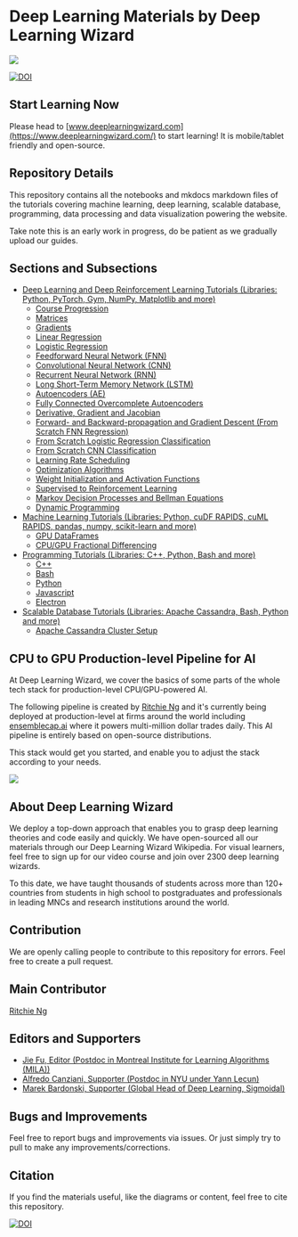 # Deep Learning Materials by Deep Learning Wizard
<img src="https://img.shields.io/badge/license-MIT-green.svg"/>

[![DOI](https://zenodo.org/badge/139945544.svg)](https://zenodo.org/badge/latestdoi/139945544)

## Start Learning Now
Please head to [www.deeplearningwizard.com](https://www.deeplearningwizard.com/) to start learning! It is mobile/tablet friendly and open-source.

## Repository Details
This repository contains all the notebooks and mkdocs markdown files of the tutorials covering machine learning, deep learning, scalable database, programming, data processing and data visualization powering the website.

Take note this is an early work in progress, do be patient as we gradually upload our guides.

## Sections and Subsections
- [Deep Learning and Deep Reinforcement Learning Tutorials (Libraries: Python, PyTorch, Gym, NumPy, Matplotlib and more)](https://www.deeplearningwizard.com/deep_learning/intro/)
    - [Course Progression](https://www.deeplearningwizard.com/deep_learning/course_progression/)
    - [Matrices](https://www.deeplearningwizard.com/deep_learning/practical_pytorch/pytorch_matrices/)
    - [Gradients](https://www.deeplearningwizard.com/deep_learning/practical_pytorch/pytorch_gradients/)
    - [Linear Regression](https://www.deeplearningwizard.com/deep_learning/practical_pytorch/pytorch_linear_regression/)
    - [Logistic Regression](https://www.deeplearningwizard.com/deep_learning/practical_pytorch/pytorch_logistic_regression/)
    - [Feedforward Neural Network (FNN)](https://www.deeplearningwizard.com/deep_learning/practical_pytorch/pytorch_feedforward_neuralnetwork/)
    - [Convolutional Neural Network (CNN)](https://www.deeplearningwizard.com/deep_learning/practical_pytorch/pytorch_convolutional_neuralnetwork/)
    - [Recurrent Neural Network (RNN)](https://www.deeplearningwizard.com/deep_learning/practical_pytorch/pytorch_recurrent_neuralnetwork/)
    - [Long Short-Term Memory Network (LSTM)](https://www.deeplearningwizard.com/deep_learning/practical_pytorch/pytorch_lstm_neuralnetwork/)
    - [Autoencoders (AE)](https://www.deeplearningwizard.com/deep_learning/practical_pytorch/pytorch_autoencoder/)
    - [Fully Connected Overcomplete Autoencoders](https://www.deeplearningwizard.com/deep_learning/practical_pytorch/pytorch_fc_overcomplete_ae/)
    - [Derivative, Gradient and Jacobian](https://www.deeplearningwizard.com/deep_learning/boosting_models_pytorch/derivative_gradient_jacobian/)
    - [Forward- and Backward-propagation and Gradient Descent (From Scratch FNN Regression)](https://www.deeplearningwizard.com/deep_learning/boosting_models_pytorch/forwardpropagation_backpropagation_gradientdescent/)
    - [From Scratch Logistic Regression Classification](https://www.deeplearningwizard.com/deep_learning/fromscratch/fromscratch_logistic_regression/)
    - [From Scratch CNN Classification](https://www.deeplearningwizard.com/deep_learning/fromscratch/fromscratch_cnn/)
    - [Learning Rate Scheduling](https://www.deeplearningwizard.com/deep_learning/boosting_models_pytorch/lr_scheduling/)
    - [Optimization Algorithms](https://www.deeplearningwizard.com/deep_learning/boosting_models_pytorch/optimizers/)
    - [Weight Initialization and Activation Functions](https://www.deeplearningwizard.com/deep_learning/boosting_models_pytorch/weight_initialization_activation_functions/)
    - [Supervised to Reinforcement Learning](https://www.deeplearningwizard.com/deep_learning/deep_reinforcement_learning_pytorch/supervised_to_rl/)
    - [Markov Decision Processes and Bellman Equations](https://www.deeplearningwizard.com/deep_learning/deep_reinforcement_learning_pytorch/bellman_mdp/)
    - [Dynamic Programming](https://www.deeplearningwizard.com/deep_learning/deep_reinforcement_learning_pytorch/dynamic_programming_frozenlake/)
- [Machine Learning Tutorials (Libraries: Python, cuDF RAPIDS, cuML RAPIDS, pandas, numpy, scikit-learn and more)](https://www.deeplearningwizard.com/machine_learning/intro/)
    - [GPU DataFrames](https://www.deeplearningwizard.com/machine_learning/gpu/rapids_cudf/)
    - [CPU/GPU Fractional Differencing](https://www.deeplearningwizard.com/machine_learning/gpu/gpu_fractional_differencing/)
- [Programming Tutorials (Libraries: C++, Python, Bash and more)](https://www.deeplearningwizard.com/programming/intro/)
    - [C++](https://www.deeplearningwizard.com/programming/cpp/cpp/)
    - [Bash](https://www.deeplearningwizard.com/programming/bash/bash/)
    - [Python](https://www.deeplearningwizard.com/programming/python/python/)
    - [Javascript](https://www.deeplearningwizard.com/programming/javascript/javascript/)
    - [Electron](https://www.deeplearningwizard.com/programming/electron/electron/)
- [Scalable Database Tutorials (Libraries: Apache Cassandra, Bash, Python and more)](https://www.deeplearningwizard.com/database/intro/)
    - [Apache Cassandra Cluster Setup](https://www.deeplearningwizard.com/database/setting_up_cluster/)
    

## CPU to GPU Production-level Pipeline for AI
At Deep Learning Wizard, we cover the basics of some parts of the whole tech stack for production-level CPU/GPU-powered AI.

The following pipeline is created by [Ritchie Ng](https://www.ritchieng.com/) and it's currently being deployed at production-level at firms around the world including [ensemblecap.ai](https://ensemblecap.ai/) where it powers multi-million dollar trades daily. This AI pipeline is entirely based on open-source distributions.

This stack would get you started, and enable you to adjust the stack according to your needs.

![](https://res.cloudinary.com/ritchieng/image/upload/v1552889445/deeplearningwizard.com/gpu_ai_pipeline.png)

## About Deep Learning Wizard
We deploy a top-down approach that enables you to grasp deep learning theories and code easily and quickly. We have open-sourced all our materials through our Deep Learning Wizard Wikipedia. For visual learners, feel free to sign up for our video course and join over 2300 deep learning wizards.

To this date, we have taught thousands of students across more than 120+ countries from students in high school to postgraduates and professionals in leading MNCs and research institutions around the world.

## Contribution
We are openly calling people to contribute to this repository for errors. Feel free to create a pull request.

## Main Contributor
[Ritchie Ng](https://github.com/ritchieng)

## Editors and Supporters
- [Jie Fu, Editor (Postdoc in Montreal Institute for Learning Algorithms (MILA))](https://github.com/bigaidream)
- [Alfredo Canziani, Supporter (Postdoc in NYU under Yann Lecun)](https://github.com/Atcold)
- [Marek Bardonski, Supporter (Global Head of Deep Learning, Sigmoidal)](https://www.linkedin.com/in/marek-bardonski/)

## Bugs and Improvements
Feel free to report bugs and improvements via issues. Or just simply try to pull to make any improvements/corrections.

## Citation
If you find the materials useful, like the diagrams or content, feel free to cite this repository.

[![DOI](https://zenodo.org/badge/139945544.svg)](https://zenodo.org/badge/latestdoi/139945544)
